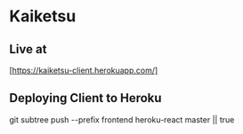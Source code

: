 # Kaiketsu

## Live at
[https://kaiketsu-client.herokuapp.com/]

## Deploying Client to Heroku
git subtree push --prefix frontend heroku-react master || true

